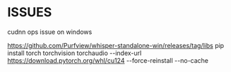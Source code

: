 # ISSUES






cudnn ops issue on windows

https://github.com/Purfview/whisper-standalone-win/releases/tag/libs
  pip install torch torchvision torchaudio --index-url https://download.pytorch.org/whl/cu124 --force-reinstall --no-cache
